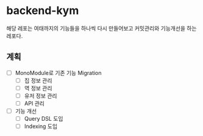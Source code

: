 # backend-kym
해당 레포는 여태까지의 기능들을 하나씩 다시 만들어보고 커밋관리와 기능개선을 하는 레포다.  

## 계획
- [ ] MonoModule로 기존 기능 Migration
  - [ ] 집 정보 관리
  - [ ] 역 정보 관리
  - [ ] 유저 정보 관리
  - [ ] API 관리
- [ ] 기능 개선
  - [ ] Query DSL 도입
  - [ ] Indexing 도입

